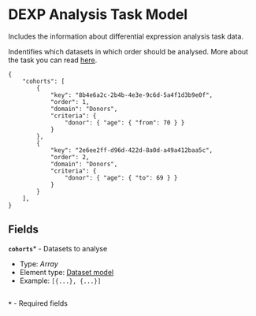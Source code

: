 # DEXP Analysis Task Model
Includes the information about differential expression analysis task data.

Indentifies which datasets in which order should be analysed. More about the task you can read [here](https://github.com/dkfz-unite/unite-analysis-deseq2).
```jsonc
{
    "cohorts": [
        {
            "key": "8b4e6a2c-2b4b-4e3e-9c6d-5a4f1d3b9e0f",
            "order": 1,
            "domain": "Donors",
            "criteria": {
                "donor": { "age": { "from": 70 } }
            }
        },
        {
            "key": "2e6ee2ff-d96d-422d-8a0d-a49a412baa5c",
            "order": 2,
            "domain": "Donors",
            "criteria": {
                "donor": { "age": { "to": 69 } }
            }
        }
    ],
}
```

## Fields
**`cohorts`*** - Datasets to analyse
- Type: _Array_
- Element type: [Dataset model](./api-model-dataset.md)
- Example: `[{...}, {...}]`


##
**`*`** - Required fields
